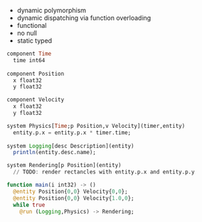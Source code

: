 - dynamic polymorphism
- dynamic dispatching via function overloading
- functional
- no null
- static typed

```julia
component Time
  time int64
  
component Position
  x float32
  y float32

component Velocity
  x float32
  y float32

system Physics[Time;p Position,v Velocity](timer,entity)
  entity.p.x = entity.p.x * timer.time;
  
system Logging[desc Description](entity)
  println(entity.desc.name);

system Rendering[p Position](entity)
  // TODO: render rectancles with entity.p.x and entity.p.y

function main(i int32) -> () 
  @entity Position{0,0} Velocity{0,0};
  @entity Position{0,0} Velocity{1.0,0};
  while true
    @run (Logging,Physics) -> Rendering;
```
